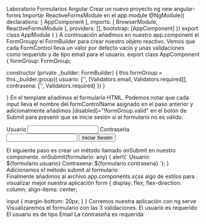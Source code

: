 Laboratorio Formularios Angular
Crear un nuevo proyecto ng new angular-forms
Importar ReactiveFormsModule en el app.module
@NgModule({
  declarations: [
    AppComponent
  ],
  imports: [
    BrowserModule,
    ReactiveFormsModule
  ],
  providers: [],
  bootstrap: [AppComponent]
})
export class AppModule { }
A continuación añadimos en nuestro app.component el FormGroupy el FormBuilder para crear nuestro objeto reactivo. Vemos que cada FormControl lleva un valor por defecto vacío y unas validaciones como requerido y de tipo email para el usuario.
export class AppComponent {
  formGroup: FormGroup;

  constructor (private _builder: FormBuilder) {
    this.formGroup = this._builder.group({
      usuario: ['', [Validators.email, Validators.required]],
      contrasena: ['', Validators.required]
    })
  }

}
En el template añadimos el formulario HTML. Podemos notar que cada input lleva el nombre del formControlName asignado en el paso anterior y adicionalmente añadimos [disabled]="!formGroup.valid" en el botón de Submit para prevenir que se inicie sesión si el formulario no es válido.
<form [formGroup]="formGroup">
  <label>Usuario</label>
  <input name="usuario" formControlName="usuario">
  <label>Contraseña</label>
  <input name="contrasena" type="password" formControlName="contrasena">
  <input type="submit" value="Iniciar Sesión" [disabled]="!formGroup.valid">
</form>
El siguiente paso es crear un método llamado onSubmit en nuestro componente.
  onSubmit(formulario: any) {
    alert(`
      Usuario: ${formulario.usuario}
      Contrasena: ${formulario.contrasena}
    `);
  }
Adicionamos el método submit al formulario <form [formGroup]="formGroup" (submit)="onSubmit(formGroup.value)">
Finalmente añadimos al archivo app.components.scss algo de estilos para visualizar mejor nuestra aplicación
form {
  display: flex;
  flex-direction: column;
  align-items: center;

  input {
    margin-bottom: 20px;
  }
}
Corremos nuestra aplicación con ng serve
Visualizaremos el formulario con las 3 validaciones.
El usuario es requerido
El usuario es de tipo Email
La contraseña es requerida
